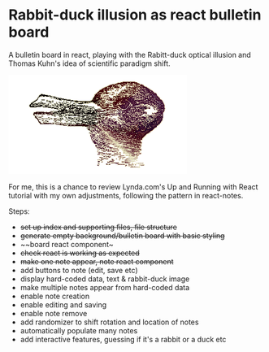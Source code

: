 # Rabbit-duck illusion as react bulletin board
A bulletin board in react, playing with the Rabitt-duck optical illusion and Thomas Kuhn's idea of scientific paradigm shift.

![rabbit-duck optical illusion](assets/rabduck.gif)

For me, this is a chance to review Lynda.com's Up and Running with React tutorial with my own adjustments, following the pattern in react-notes.

Steps:

* ~~set up index and supporting files, file structure~~
* ~~generate empty background/bulletin board with basic styling~~
* ~~board react component~
* ~~check react is working as expected~~
* ~~make one note appear, note react component~~
* add buttons to note (edit, save etc)
* display hard-coded data, text & rabbit-duck image
* make multiple notes appear from hard-coded data
* enable note creation
* enable editing and saving
* enable note remove
* add randomizer to shift rotation and location of notes
* automatically populate many notes 
* add interactive features, guessing if it's a rabbit or a duck etc